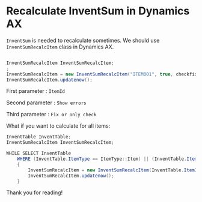 # Recalculate InventSum in Dynamics AX


`InventSum` is needed to recalculate sometimes. We should use `InventSumRecalcItem` class in Dynamics AX.

```C#

InventSumRecalcItem InventSumRecalcItem;
;
InventSumRecalcItem = new InventSumRecalcItem("ITEM001", true, checkfix::fix);
InventSumRecalcItem.updatenow();
```

First parameter : `ItemId`

Second parameter : `Show errors`

Third parameter : `Fix or only check`

What if you want to calculate for all items:

```C#
InventTable InventTable;
InventSumRecalcItem InventSumRecalcItem;

WHILE SELECT InventTable
	WHERE (InventTable.ItemType == ItemType::Item) || (InventTable.ItemType == ItemType::BOM)
	{
		InventSumRecalcItem = new InventSumRecalcItem(InventTable.ItemId, true, checkfix::fix);
		InventSumRecalcItem.updatenow();
	}
```

Thank you for reading!

